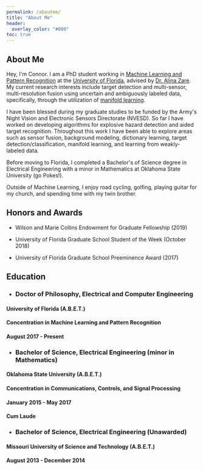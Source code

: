 ```yaml
---
permalink: /aboutme/
title: "About Me"
header:
  overlay_color: "#000"
toc: true
---
```


## About Me

Hey, I'm Connor.  I am a PhD student working in [Machine Learning and Pattern Recognition](https://en.wikipedia.org/wiki/Machine_learning) at the [University of Florida](https://www.ece.ufl.edu/), advised by [Dr. Alina Zare](https://faculty.eng.ufl.edu/machine-learning/machine-learning-sensing-lab/).  My current research interests include target detection and multi-sensor, multi-resolution fusion using uncertain and ambiguously labeled data, specifically, through the utilization of [manifold learning](https://en.wikipedia.org/wiki/nonlinear_dimensionality_reduction).

I have been blessed during my graduate studies to be funded by the Army's Night Vision and Electronic Sensors Directorate (NVESD).  So far I have worked on developing algorithms for explosive hazard detection and aided target recognition.  Throughout this work I have been able to explore areas such as sensor fusion, background modeling, dictionary learning, target detection/classification, manifold learning, and learning from weakly-labeled data.

Before moving to Florida, I completed a Bachelor's of Science degree in Electrical Engineering with a minor in Mathematics at Oklahoma State University (go Pokes!).

Outside of Machine Learning, I enjoy road cycling, golfing, playing guitar for my church, and spending time with my twin brother. 

## Honors and Awards

* Wilson and Marie Collins Endowment for Graduate Fellowship (2019)

* University of Florida Graduate School Student of the Week (October 2018)

* University of Florida Graduate School Preeminence Award (2017)


## Education

* ### Doctor of Philosophy, Electrical and Computer Engineering
#### University of Florida (A.B.E.T.)
#### Concentration in Machine Learning and Pattern Recognition
#### August 2017 - Present

* ### Bachelor of Science, Electrical Engineering (minor in Mathematics)
#### Oklahoma State University (A.B.E.T.)
#### Concentration in Communications, Controls, and Signal Processing
#### January 2015 - May 2017
#### Cum Laude

* ### Bachelor of Science, Electrical Engineering (Unawarded)
#### Missouri University of Science and Technology (A.B.E.T.)
#### August 2013 - December 2014
